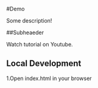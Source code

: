 #Demo

Some description!

##Subheaeder

Watch tutorial on Youtube.


## Local Development

1.Open index.html in your browser